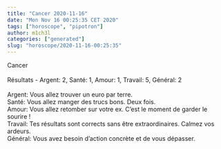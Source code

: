 ```yaml
---
title: "Cancer 2020-11-16"
date: "Mon Nov 16 00:25:35 CET 2020"
tags: ["horoscope", "pipotron"]
author: m1ch3l
categories: ["generated"]
slug: "horoscope/2020-11-16-00:25:35"
---
```


Cancer<br>
<br>
Résultats - Argent: 2, Santé: 1, Amour: 1, Travail: 5, Général: 2<br>
<br>
Argent:  Vous allez trouver un euro par terre. <br>
Santé:   Vous allez manger des trucs bons. Deux fois.<br>
Amour:   Vous allez retomber sur votre ex. C’est le moment de garder le sourire !<br>
Travail: Tes résultats sont corrects sans être extraordinaires. Calmez vos ardeurs.<br>
Général: Vous avez besoin d’action concrète et de vous dépasser.<br>
